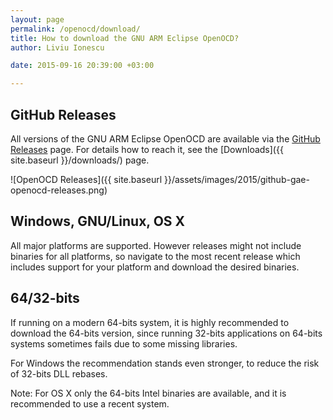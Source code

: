 ```yaml
---
layout: page
permalink: /openocd/download/
title: How to download the GNU ARM Eclipse OpenOCD?
author: Liviu Ionescu

date: 2015-09-16 20:39:00 +03:00

---
```


## GitHub Releases

All versions of the GNU ARM Eclipse OpenOCD are available via the [GitHub Releases](https://github.com/gnuarmeclipse/openocd/releases) page. For details how to reach it, see the [Downloads]({{ site.baseurl }}/downloads/) page.

![OpenOCD Releases]({{ site.baseurl }}/assets/images/2015/github-gae-openocd-releases.png)

## Windows, GNU/Linux, OS X

All major platforms are supported. However releases might not include binaries for all platforms, so navigate to the most recent release which includes support for your platform and download the desired binaries.

## 64/32-bits

If running on a modern 64-bits system, it is highly recommended to download the 64-bits version, since running 32-bits applications on 64-bits systems sometimes fails due to some missing libraries.

For Windows the recommendation stands even stronger, to reduce the risk of 32-bits DLL rebases.

Note: For OS X only the 64-bits Intel binaries are available, and it is recommended to use a recent system.

